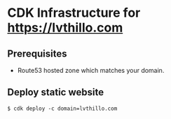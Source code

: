 # CDK Infrastructure for https://lvthillo.com

## Prerequisites
* Route53 hosted zone which matches your domain.

## Deploy static website
```
$ cdk deploy -c domain=lvthillo.com 
```


